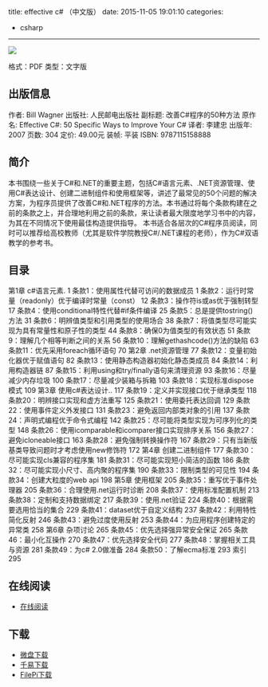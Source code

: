 title: effective c# （中文版）
date: 2015-11-05 19:01:10
categories:
  - csharp
---

![](http://img3.douban.com/lpic/s2373644.jpg)

格式：PDF
类型：文字版

<!--more-->

## 出版信息 ##

作者: Bill Wagner 
出版社: 人民邮电出版社
副标题: 改善C#程序的50种方法
原作名: Effective C#: 50 Specific Ways to Improve Your C#
译者: 李建忠 
出版年: 2007
页数: 304
定价: 49.00元
装帧: 平装
ISBN: 9787115158888

## 简介 ##

本书围绕一些关于C#和.NET的重要主题，包括C#语言元素、.NET资源管理、使用C#表达设计、创建二进制组件和使用框架等，讲述了最常见的50个问题的解决方案，为程序员提供了改善C#和.NET程序的方法。本书通过将每个条款构建在之前的条款之上，并合理地利用之前的条款，来让读者最大限度地学习书中的内容，为其在不同情况下使用最佳构造提供指导。
本书适合各层次的C#程序员阅读，同时可以推荐给高校教师（尤其是软件学院教授C#/.NET课程的老师），作为C#双语教学的参考书。

## 目录 ##

第1章 c#语言元素. 1
条款1：使用属性代替可访问的数据成员 1
条款2：运行时常量（readonly）优于编译时常量（const） 12
条款3：操作符is或as优于强制转型 17
条款4：使用conditional特性代替#if条件编译 25
条款5：总是提供tostring()方法 31
条款6：明辨值类型和引用类型的使用场合 38
条款7：将值类型尽可能实现为具有常量性和原子性的类型 44
条款8：确保0为值类型的有效状态 51
条款9：理解几个相等判断之间的关系 56
条款10：理解gethashcode()方法的缺陷 63
条款11：优先采用foreach循环语句 70
第2章 .net资源管理 77
条款12：变量初始化器优于赋值语句 82
条款13：使用静态构造器初始化静态类成员 84
条款14：利用构造器链 87
条款15：利用using和try/finally语句来清理资源 93
条款16：尽量减少内存垃圾 100
条款17：尽量减少装箱与拆箱 103
条款18：实现标准dispose模式 109
第3章 使用c#表达设计.. 117
条款19：定义并实现接口优于继承类型 118
条款20：明辨接口实现和虚方法重写 125
条款21：使用委托表达回调 129
条款22：使用事件定义外发接口 131
条款23：避免返回内部类对象的引用 137
条款24：声明式编程优于命令式编程 142
条款25：尽可能将类型实现为可序列化的类型 148
条款26：使用icomparable和icomparer接口实现排序关系 156
条款27：避免icloneable接口 163
条款28：避免强制转换操作符 167
条款29：只有当新版基类导致问题时才考虑使用new修饰符 172
第4章 创建二进制组件 177
条款30：尽可能实现cls兼容的程序集 181
条款31：尽可能实现短小简洁的函数 186
条款32：尽可能实现小尺寸、高内聚的程序集 190
条款33：限制类型的可见性 194
条款34：创建大粒度的web api 198
第5章 使用框架 205
条款35：重写优于事件处理器 205
条款36：合理使用.net运行时诊断 208
条款37：使用标准配置机制 213
条款38：定制和支持数据绑定 217
条款39：使用.net验证 224
条款40：根据需要选用恰当的集合 229
条款41：dataset优于自定义结构 237
条款42：利用特性简化反射 246
条款43：避免过度使用反射 253
条款44：为应用程序创建特定的异常类 258
第6章 杂项讨论 265
条款45：优先选择强异常安全保证 265
条款46：最小化互操作 270
条款47：优先选择安全代码 277
条款48：掌握相关工具与资源 281
条款49：为c# 2.0做准备 284
条款50：了解ecma标准 293
索引 295

## 在线阅读 ##

+ [在线阅读](http://www.iteye.com/blogs/subjects/effective_csharp_2nd)

## 下载 ##

+ [微盘下载](http://vdisk.weibo.com/s/aADaW4YRETFk0)
+ [千易下载](http://1000eb.com/1hmbb)
+ [FilePi下载](http://filepi.com/i/uQ7NfRy)
